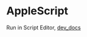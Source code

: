 # AppleScript
Run in Script Editor, [dev_docs](https://developer.apple.com/library/archive/documentation/AppleScript/Conceptual/AppleScriptLangGuide/introduction/ASLR_intro.html)
